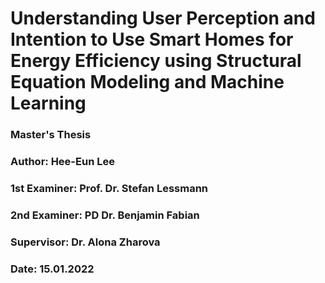 # Understanding User Perception and Intention to Use Smart Homes for Energy Efficiency using Structural Equation Modeling and Machine Learning

### Master's Thesis
### Author: Hee-Eun Lee
### 1st Examiner: Prof. Dr. Stefan Lessmann
### 2nd Examiner: PD Dr. Benjamin Fabian 
### Supervisor: Dr. Alona Zharova
### Date: 15.01.2022
